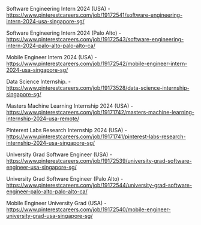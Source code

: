 Software Engineering Intern 2024 (USA) - https://www.pinterestcareers.com/job/19172541/software-engineering-intern-2024-usa-singapore-sg/

Software Engineering Intern 2024 (Palo Alto) - https://www.pinterestcareers.com/job/19172543/software-engineering-intern-2024-palo-alto-palo-alto-ca/

Mobile Engineer Intern 2024 (USA) - https://www.pinterestcareers.com/job/19172542/mobile-engineer-intern-2024-usa-singapore-sg/

Data Science Internship. - https://www.pinterestcareers.com/job/19173528/data-science-internship-singapore-sg/

Masters Machine Learning Internship 2024 (USA) - https://www.pinterestcareers.com/job/19171742/masters-machine-learning-internship-2024-usa-remote/

Pinterest Labs Research Internship 2024 (USA) - https://www.pinterestcareers.com/job/19171741/pinterest-labs-research-internship-2024-usa-singapore-sg/

University Grad Software Engineer (USA) - https://www.pinterestcareers.com/job/19172539/university-grad-software-engineer-usa-singapore-sg/

University Grad Software Engineer (Palo Alto) - https://www.pinterestcareers.com/job/19172544/university-grad-software-engineer-palo-alto-palo-alto-ca/

Mobile Engineer University Grad (USA) - https://www.pinterestcareers.com/job/19172540/mobile-engineer-university-grad-usa-singapore-sg/

